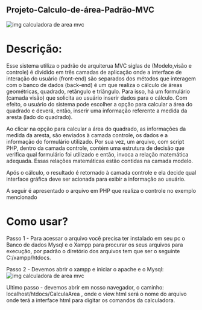 ## Projeto-Calculo-de-área-Padrão-MVC


![img calculadora de area mvc](https://github.com/evandroid95/Projeto-Calculo-de-area-Padrao-MVC/blob/master/Captura%20de%20Tela%20(303).png)

# Descrição:

Esse sistema utiliza o padrão de arquiterua MVC siglas de (Modelo,visão e controle) é dividido em três camadas de aplicação onde a interface de interação do usuário (front-end) são separados dos métodos que interagem com o banco de dados (back-end)  é um que realiza o cálculo de áreas geométricas, quadrado, retângulo e triângulo. Para isso, há um formulário (camada visão) que solicita ao usuário inserir dados para o cálculo. Com efeito, o usuário do sistema pode escolher a opção para calcular a área do quadrado e deverá, então, inserir uma informação referente a medida da aresta (lado do quadrado).

Ao clicar na opção para calcular a área do quadrado, as informações da medida da aresta, são enviados à camada controle, os dados e a informação do formulário utilizado. Por sua vez, um arquivo, com script PHP, dentro da camada controle, contém uma estrutura de decisão que verifica qual formulário foi utilizado e então, invoca a relação matemática adequada. Essas relações matemáticas estão contidas na camada modelo.

Após o cálculo, o resultado é retornado à camada controle e ela decide qual interface gráfica deve ser acionada para exibir a informação ao usuário. 

A seguir é apresentado o arquivo em PHP que realiza o controle no exemplo mencionado


# Como usar?

Passo 1 - Para acessar o arquivo você precisa ter instalado em seu pc o Banco de dados Mysql e o Xampp para procurar os seus arquivos para execução,
por padrão o diretório dos arquivos tem que ser o seguinte C:/xampp/htdocs.


Passo 2 - Devemos abrir o xampp e iniciar o apache e o Mysql:
![img calculadora de area mvc](https://github.com/evandroid95/Projeto-Calculo-de-area-Padrao-MVC/blob/master/Captura%20de%20Tela%20(302).png)


Ultimo passo - devemos abrir em nosso navegador, o caminho: localhost/htdocs/CalculaArea , onde o view.html será o nome do arquivo onde terá a interface html para digitar os comandos da calculadora.
